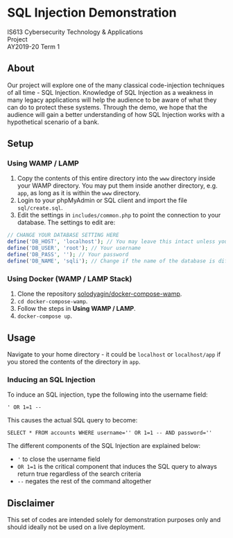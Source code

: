# SQL Injection Demonstration

IS613 Cybersecurity Technology & Applications<br />
Project<br />
AY2019-20 Term 1

## About

Our project will explore one of the many classical code-injection techniques of all time - SQL Injection. Knowledge of SQL Injection as a weakness in many legacy applications will help the audience to be aware of what they can do to protect these systems. Through the demo, we hope that the audience will gain a better understanding of how SQL Injection works with a hypothetical scenario of a bank.

## Setup

### Using WAMP / LAMP

1. Copy the contents of this entire directory into the `www` directory inside your WAMP directory. You may put them inside another directory, e.g. `app`, as long as it is within the `www` directory.
2. Login to your phpMyAdmin or SQL client and import the file `sql/create.sql`.
3. Edit the settings in `includes/common.php` to point the connection to your database. The settings to edit are:

```php
// CHANGE YOUR DATABASE SETTING HERE
define('DB_HOST', 'localhost'); // You may leave this intact unless you're using a different host
define('DB_USER', 'root'); // Your username
define('DB_PASS', ''); // Your password
define('DB_NAME', 'sqli'); // Change if the name of the database is different
```

### Using Docker (WAMP / LAMP Stack)

1. Clone the repository [solodyagin/docker-compose-wamp](https://github.com/solodyagin/docker-compose-wamp).
2. `cd docker-compose-wamp`.
3. Follow the steps in **Using WAMP / LAMP**.
4. `docker-compose up`.

## Usage

Navigate to your home directory - it could be `localhost` or `localhost/app` if you stored the contents of the directory in `app`.

### Inducing an SQL Injection

To induce an SQL injection, type the following into the username field:

```
' OR 1=1 --
```

This causes the actual SQL query to become:

```
SELECT * FROM accounts WHERE username='' OR 1=1 -- AND password=''
```

The different components of the SQL Injection are explained below:
- `'` to close the username field
- `OR 1=1` is the critical component that induces the SQL query to always return true regardless of the search criteria
- `--` negates the rest of the command altogether

## Disclaimer

This set of codes are intended solely for demonstration purposes only and should ideally not be used on a live deployment.
